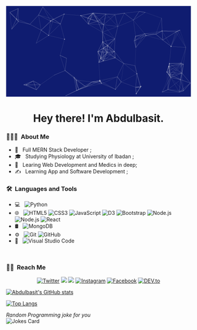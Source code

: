 <img id="image" src="./cool-background.png">
<h1><center> Hey there! I'm Abdulbasit. <center></h1>

<h3> 👨🏻‍💻 &nbsp;About Me </h3>

- 🤔 &nbsp; Full MERN Stack Developer ;
- 🎓 &nbsp; Studying Physiology at University of Ibadan ;
- 🌱 &nbsp; Learing Web Development and Medics in deep;
- ✍️ &nbsp; Learning App and Software Development ;

<h3> 🛠 &nbsp;Languages and Tools</h3>

- 💻 &nbsp;
  ![Python](https://img.shields.io/badge/-Python-333333?style=flat&logo=Python&logoColor=007396)
- 🌐 &nbsp;
  ![HTML5](https://img.shields.io/badge/-HTML5-333333?style=flat&logo=HTML5)
  ![CSS3](https://img.shields.io/badge/-CSS-333333?style=flat&logo=CSS3&logoColor=1572B6)
  ![JavaScript](https://img.shields.io/badge/-JavaScript-333333?style=flat&logo=javascript)
  ![D3](https://img.shields.io/badge/-D3-333333?style=flat&logo="./d3-dot-js.svg")
  ![Bootstrap](https://img.shields.io/badge/-Bootstrap-333333?style=flat&logo=bootstrap&logoColor=563D7C)
  ![Node.js](https://img.shields.io/badge/-Node.js-333333?style=flat&logo=node.js)
  ![Node.js](https://img.shields.io/badge/express-js?style=flat&logo=node.js)
  ![React](https://img.shields.io/badge/-React-333333?style=flat&logo=react)
- 🛢 &nbsp;
  ![MongoDB](https://img.shields.io/badge/-MongoDB-333333?style=flat&logo=mongodb)
- ⚙️ &nbsp;
  ![Git](https://img.shields.io/badge/-Git-333333?style=flat&logo=git)
  ![GitHub](https://img.shields.io/badge/-GitHub-333333?style=flat&logo=github)
- 🔧 &nbsp;
  ![Visual Studio Code](https://img.shields.io/badge/-Visual%20Studio%20Code-333333?style=flat&logo=visual-studio-code&logoColor=007ACC)

<br/>

<h3> 🤝🏻 &nbsp;Reach Me </h3>

<p align="center">
<a href="https://www.Twitter.com/Dev__Abdul" target="_blank"><img src="https://img.shields.io/badge/-DevAbdul-blue?style=flat-square&logo=Twitter&logoColor=white" alt="Twitter"></a>
  <a href="https://www.linkedin.com/in/abdulbasit-alabi-4634351ab/" target="_blank"><img src="https://img.shields.io/badge/-Abdulbasit-brightgreen?style=flat-square&logo=Linkedin&logoColor=white"/></a>
  <a href="mailto:abdulbasitdamilola6@gmail.com" target="_blank"><img src="https://img.shields.io/badge/abdulbasitdamilola6@gmail.com-informational?style=flat-square&logo=Gmail&logoColor=white"/></a>
<a href="https://www.instagram.com/abuabdurahmaan/" target="_blank"><img src="https://img.shields.io/badge/-Abdulbasit-red?&style=flat-square&logo=instagram&logoColor=white" alt="Instagram"></a>
<a href="https://www.facebook.com/devabdul1" target="_blank"><img src="https://img.shields.io/badge/-Abuabdurrahman-darkblue?&style=flat-square&logo=facebook&logoColor=white" alt="Facebook"></a>
<a href="https://dev.to/abuabdu46060974" target="_blank"><img src="https://img.shields.io/badge/-Abuabdurrahman Abdulbasit-%230A0A0A.svg?&style=flat-square&logo=DEV.to&logoColor=white" alt="DEV.to"></a>

</p>

[![Abdulbasit's GitHub stats](https://github-readme-stats.vercel.app/api?username=marrwan&count_private=true&show_icons=trus&theme=cobalt)](https://github.com/marrwan/github-readme-stats)

[![Top Langs](https://github-readme-stats.vercel.app/api/top-langs/?username=marrwan)](https://github.com/marrwan/github-readme-stats)


<i>Random Programming joke for you</i><br>
![Jokes Card](https://readme-jokes.vercel.app/api)
